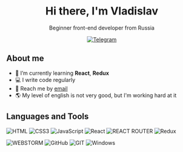 <div align="center">

<h1> Hi there, I'm Vladislav </h1>

<p> Beginner front-end developer from Russia </p>

[![Telegram](https://img.shields.io/badge/Telegram-2CA5E0?style=for-the-badge&logo=telegram&logoColor=white)](https://t.me/vla_diiick)
</div>


## About me

- 📖 I’m currently learning **React**, **Redux**
- 💻 I write code regularly
- 📮 Reach me by [email](https://mail.google.com/mail/u/0/?tab=rm#inbox?compose=GTvVlcSBmzjrHMpTPCZhWgqDJjNXsWHhgrnZcmPMfhJKJZnlGCgLtbmKvCwsxgMrLMxRXXGVgdLjz)
- 🌎 My level of english is not very good, but I'm working hard at it


## Languages and Tools

![HTML](https://img.shields.io/badge/HTML5-E34F26?style=for-the-badge&logo=html5&logoColor=white
)
![CSS3](https://img.shields.io/badge/CSS3-1572B6?style=for-the-badge&logo=css3&logoColor=white)
![JavaScript](https://img.shields.io/badge/JavaScript-323330?style=for-the-badge&logo=javascript&logoColor=F7DF1E
)
![React](https://img.shields.io/badge/React-20232A?style=for-the-badge&logo=react&logoColor=61DAFB)
![REACT ROUTER](https://img.shields.io/badge/React_Router-CA4245?style=for-the-badge&logo=react-router&logoColor=white)
![Redux](https://img.shields.io/badge/Redux-593D88?style=for-the-badge&logo=redux&logoColor=white)

![WEBSTORM](https://img.shields.io/badge/WebStorm-000000?style=for-the-badge&logo=WebStorm&logoColor=white)
![GitHub](https://img.shields.io/badge/GitHub-100000?style=for-the-badge&logo=github&logoColor=white)
![GIT](https://img.shields.io/badge/GIT-E44C30?style=for-the-badge&logo=git&logoColor=white)
![Windows](https://img.shields.io/badge/Windows-0078D6?style=for-the-badge&logo=windows&logoColor=white)


